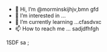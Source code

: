 - 👋 Hi, I’m @morminskijhjv,bmn gfd
- 👀 I’m interested in ...
- 🌱 I’m currently learning ...cfasdvxc
- 📫 How to reach me ...
sadjdfhfgh
<!---
morminskij/morminskij is a ✨ specialxsa ✨ repository becausecaits `README.md` (this file) appears on your GitHub profile.
You can click the Preview link to take a look at your changes.
--->
1SDF
sa
;
